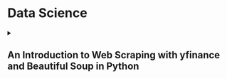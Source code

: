 <h1>Data Science</h1>

<details>
        <summary><h2> An Introduction to Web Scraping with yfinance and Beautiful Soup in Python</h2></summary>
<br>
        
### Introduction:
Web scraping is a powerful technique that allows us to extract data from websites. In Python, two popular libraries, yfinance and Beautiful Soup, provide an efficient and straightforward way to perform web scraping and extract financial data. This article serves as an introduction to using yfinance and Beautiful Soup for web scraping in Python, enabling you to harness the power of these libraries to gather valuable financial information.

### What is yfinance?
yfinance is a Python library that provides a simple and convenient interface for downloading historical stock data from Yahoo Finance. With yfinance, you can access a wide range of financial data, including historical stock prices, dividend information, and much more. It allows you to specify the ticker symbol of the stock and the desired date range to retrieve the data. This library simplifies the process of accessing financial data, making it an essential tool for data analysis and research in the finance domain.

### What is Beautiful Soup?
Beautiful Soup is a Python library used for web scraping and parsing HTML and XML documents. It provides an elegant and intuitive way to navigate and extract specific data from web pages. With Beautiful Soup, you can parse the structure of HTML documents, search for specific tags or attributes, and extract the desired data effortlessly. This library makes it easy to scrape websites and extract relevant information for further analysis.

### Installing yfinance and Beautiful Soup:
Before getting started, ensure that you have Python installed on your system. To install yfinance and Beautiful Soup, open a terminal or command prompt and execute the following commands:

        pip install yfinance
        pip install beautifulsoup4

### Using yfinance to Download Financial Data:
To begin using yfinance, import the library into your Python script:

        import yfinance as yf

Now, you can specify the ticker symbol and date range to download the historical stock data. Here's an example:

        # Define the ticker symbol and date range
        symbol = "AAPL"
        start_date = "2023-01-01"
        end_date = "2023-06-01"

        # Download the historical stock data
        data = yf.download(symbol, start=start_date, end=end_date)

        # Print the retrieved data
        print(data)

By running this code, you can retrieve the historical stock data for the specified ticker symbol and date range.

### Introduction to Beautiful Soup for Web Scraping:
To utilize Beautiful Soup for web scraping, import the library into your Python script:

        from bs4 import BeautifulSoup
        import requests


With Beautiful Soup, you can send an HTTP request to a web page, parse the HTML content, and extract the desired data. Here's an example that extracts the title of a web page:


        # Send an HTTP request to the web page
        url = "https://www.example.com"
        response = requests.get(url)

        # Parse the HTML using Beautiful Soup
        soup = BeautifulSoup(response.text, "html.parser")

        # Extract the title of the web page
        title = soup.title.string

        # Print the extracted title
        print(title)


In this example, Beautiful Soup parses the HTML content of the web page and extracts the title tag's contents.
</details>

